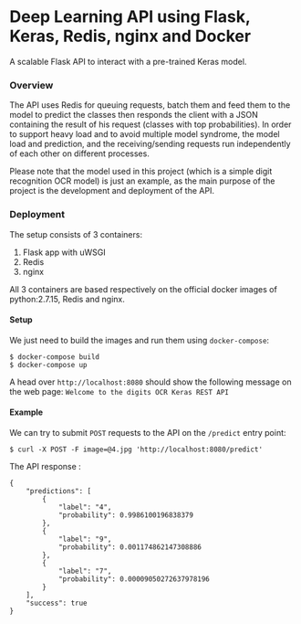 # Deep Learning API using Flask, Keras, Redis, nginx and Docker
A scalable Flask API to interact with a pre-trained Keras model.

### Overview
The API uses Redis for queuing requests, batch them and feed them to the model to predict the classes then responds the client with a JSON containing the result of his request (classes with top probabilities).
In order to support heavy load and to avoid multiple model syndrome, the model load and prediction, and the receiving/sending requests run independently of each other on different processes.


Please note that the model used in this project (which is a simple digit recognition OCR model) is just an example, as the main purpose of the project is the development and deployment of the API.

### Deployment
The setup consists of 3 containers:
1. Flask app with uWSGI
2. Redis
3. nginx

All 3 containers are based respectively on the official docker images of python:2.7.15, Redis and nginx.


#### Setup
We just need to build the images and run them using `docker-compose`:

```
$ docker-compose build
$ docker-compose up
```

A head over `http://localhost:8080` should show the following message on the web page:
`Welcome to the digits OCR Keras REST API`


#### Example
We can try to submit `POST` requests to the API on the `/predict` entry point:

`$ curl -X POST -F image=@4.jpg 'http://localhost:8080/predict'`

The API response :

```
{
	"predictions": [
		{
			"label": "4",
			"probability": 0.9986100196838379
		},
		{
			"label": "9",
			"probability": 0.001174862147308886
		},
		{
			"label": "7",
			"probability": 0.00009050272637978196
		}
	],
	"success": true
}
```

